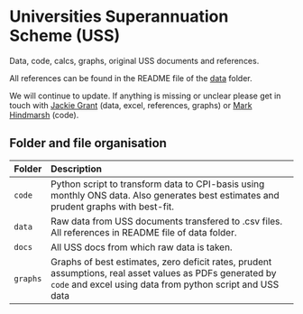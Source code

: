 # Universities Superannuation Scheme (USS)
Data, code, calcs, graphs, original USS documents and references. 

All references can be found in the README file of the [data](https://github.com/SussexUCU/USS/tree/main/data 'data') folder.

We will continue to update. If anything is missing or unclear please get in touch with [Jackie Grant](https://profiles.sussex.ac.uk/p34565-jackie-grant/about 'Jackie')  (data, excel, references, graphs) or [Mark Hindmarsh](https://profiles.sussex.ac.uk/p7423-mark-hindmarsh/about 'Mark')  (code). 

## Folder and file organisation

| Folder | Description  |
|:--|:--|
| `code`| Python script to transform data to CPI-basis using monthly ONS data. Also generates best estimates and prudent graphs with best-fit. |   
| `data`| Raw data from USS documents transfered to .csv files. All references in README file of data folder. |
| `docs`| All USS docs from which raw data is taken. |
| `graphs`| Graphs of best estimates, zero deficit rates, prudent assumptions, real asset values as PDFs generated by `code` and excel using data from python script and USS data |






